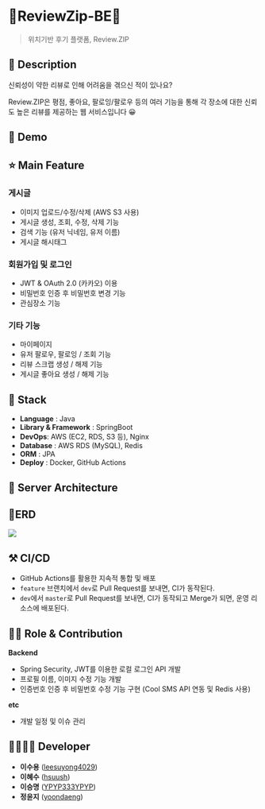 # 🌟ReviewZip-BE🌟

> 위치기반 후기 플랫폼, Review.ZIP 

## 📖 Description
신뢰성이 약한 리뷰로 인해 어려움을 겪으신 적이 있나요?

Review.ZIP은 평점, 좋아요, 팔로잉/팔로우 등의 여러 기능을 통해 각 장소에 대한 신뢰도 높은 리뷰를 제공하는 웹 서비스입니다 😀

## :baby_chick: Demo
<p float = "left">
 

## ⭐ Main Feature
### 게시글 
- 이미지 업로드/수정/삭제 (AWS S3 사용)
- 게시글 생성, 조회, 수정, 삭제 기능
- 검색 기능 (유저 닉네임, 유저 이름)
- 게시글 해시태그 


### 회원가입 및 로그인 
- JWT & OAuth 2.0 (카카오) 이용
- 비밀번호 인증 후 비밀번호 변경 기능
- 관심장소 기능 


### 기타 기능
- 마이페이지
- 유저 팔로우, 팔로잉 / 조회 기능 
- 리뷰 스크랩 생성 / 해제 기능
- 게시글 좋아요 생성 / 해제 기능 


## 🔧 Stack
- **Language** : Java
- **Library & Framework** : SpringBoot
- **DevOps**: AWS (EC2, RDS, S3 등), Nginx 
- **Database** : AWS RDS (MySQL), Redis 
- **ORM** : JPA
- **Deploy** : Docker, GitHub Actions 


## 🔨 Server Architecture

## 📄ERD
<img src="Review.ZIP ERD.png">

## ⚒ CI/CD
- GitHub Actions를 활용한 지속적 통합 및 배포
- `feature` 브랜치에서 `dev`로 Pull Request를 보내면, CI가 동작된다.
- `dev`에서 `master`로 Pull Request를 보내면, CI가 동작되고 Merge가 되면, 운영 리소스에 배포된다.


## 👨‍💻 Role & Contribution

**Backend**
- Spring Security, JWT를 이용한 로컬 로그인 API 개발
- 프로필 이름, 이미지 수정 기능 개발
- 인증번호 인증 후 비밀번호 수정 기능 구현 (Cool SMS API 연동 및 Redis 사용)

**etc**
- 개발 일정 및 이슈 관리 


## 👨‍👩‍👧‍👦 Developer
* **이수용** ([leesuyong4029](https://github.com/leesuyong4029))
* **이혜수** ([hsuush](https://github.com/hsuush))
* **이승명** ([YPYP333YPYP](https://github.com/YPYP333YPYP))
* **정윤지** ([yoondaeng](https://github.com/yoondaeng))
  
